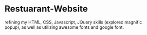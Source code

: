 # Restuarant-Website
refining my HTML, CSS, Javascript, JQuery skills (explored magnific popup), as well as utilizing awesome fonts and google font. 
